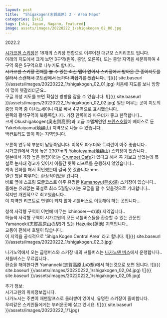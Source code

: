 ```yaml
---
layout: post
title:  "Shigakogen(志賀高原) 2 - Area Maps"
categories: [ski]
tags: [ski, Japan, Nagano, featured]
image: assets/images/20220222_1/shigakogen_02_00.jpg
---
```

2022.2

[시가코겐 스키장][shiga1]은 18개의 스키장 연합으로 이루어진 대규모 스키리조트 입니다.<br>
아래의 지도에서 크게 보면 3구역(왼쪽, 중앙, 오른쪽), 또는 중앙 지역을 세분화하여 4구역 혹은 5구역으로 나누기도 합니다..<br>
<del>시가코겐 스키장 전체를 볼 수 있는 최신 맵이 없어서 스키장에서 받아온 큰 종이지도를 잘라서 스캔해서 포토샵에서 노가다 짜집기를 했습니다.</del>.
![]({{ site.baseurl }}/assets/images/20220222_1/shigakogen_02_01.jpg)
처음에 지도를 보니 방향이 많이 헷갈리더군요..<br>
구글 위성 지도를 보면 확실한 방향을 잡을 수 있습니다.
![]({{ site.baseurl }}/assets/images/20220222_1/shigakogen_02_02.jpg)
일단 머무는 곳이 지도의 중앙 지역 중 이치노세이니 따로 빼서 4구역으로 표시했습니다..<br>
왼쪽의 황색구역이 북동쪽입니다. 가장 안쪽이라 파우더가 좋고 한적합니다..<br>
크게 Okushigakogen(奥志賀高原)과 고급 호텔체인인 [프린스호텔][prince1]이 베이스로 둔 Yakebitaiyama(焼額山) 지역으로 나눌 수 있습니다..<br>
백컨트리도 많이 하는 지역입니다.

오른쪽 연두색 부분이 남동쪽입니다. 이쪽도 파우더와 트리런이 아주 좋습니다..<br>
시가고원에서 가장 높은 2307m의 [Yokoteyama(焼額山)][yokoteyama1] 스키장이 있습니다..<br>
일본에서 가장 높은 빵집이라는 [Crumpet Cafe][crumpet1]가 있다고 해서 꼭 가보고 싶었는데 폭설로 눈사태 경고가 있어서 이틀간 윗쪽 리프트를 운행하지 않았습니다..<br>
계속 전화를 해서 확인했는데 결국 못 갔습니다 ㅠㅠ..<br>
열린 첫날 파우더는 환상적이었을 겁니다..<br>
바로 옆에 스프링 모글코스로 아주 유명한 [Kumanoyu(熊の湯)][kumanoyu1] 스키장이 있습니다..<br>
올해는  유래없는 폭설로 최소 5월말까지는 모글을 탈 수 있을것으로 기대합니다..<br>
작지만 개인적으로 최고였습니다..<br>
이 지역만 리프트로 연결이 되지 않아 셔틀버스로 이동해야 하는 곳입니다...

청색 사각형 구역이 이번에 머무는 Ichinose(一の瀬) 지역입니다..<br>
하늘색 사각형 구역이 시가고원의 모든 셔틀버스들을 환승할 수 있는 관문인 Yamanoeki(志賀高原山の駅)가 있는 Hazuike(蓮池) 지역입니다..<br>
교통이 편해서 호텔이 많습니다..<br>
이 지역을 공식적으로 'Shiga Kogen Central Area' 라고 합니다.
![]({{ site.baseurl }}/assets/images/20220222_1/shigakogen_02_3.jpg)

나가노역에서 오는 급행버스와 스키장 내의 셔틀버스는 [나가노덴 버스][naganoden1]에서 운행합니다..<br>
셔틀버스는 무료입니다..<br>
환승을 해야한다면 Yamanoeki(志賀高原山の駅)에서 하는것으로 보면 됩니다.
![]({{ site.baseurl }}/assets/images/20220222_1/shigakogen_02_04.jpg)
![]({{ site.baseurl }}/assets/images/20220222_1/shigakogen_02_05.jpg)

추가 정보:<br>
시가고원의 위치정보입니다.<br>
나가노시는 주변이 재팬알프스로 둘러쌓여 있어서, 유명한 스키장이 즐비합니다.<br>
우리같은 스키인들에게는 부러운곳에 살고 있네요.
![]({{ site.baseurl }}/assets/images/20220222_1/1.jpg)


[shiga1]: https://www.shigakogen-ski.or.jp
[shiga2]: http://www.okushiga.jp/skiresort
[prince1]: https://www.princehotels.com/en/ski/shiga_kogen
[yokoteyama1]: https://yokoteyama2307.com
[crumpet1]: https://yokoteyama2307.com/restaurant
[kumanoyu1]: https://www.kumanoyu.co.jp/lift
[naganoden1]: https://www.nagadenbus.co.jp
